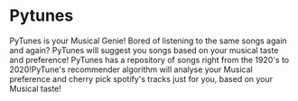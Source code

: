 # Pytunes

PyTunes is your Musical Genie! Bored of listening to the same songs again and again? PyTunes will suggest you songs based on your musical taste and preference! PyTunes has a repository of songs right from the 1920's to 2020!PyTune's recommender algorithm will analyse your Musical preference and cherry pick spotify's tracks just for you, based on your Musical taste!
